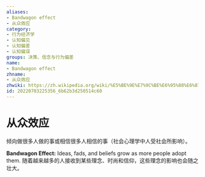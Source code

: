 ```yaml
---
aliases:
- Bandwagon effect
- 从众效应
category:
- 行为经济学
- 认知偏见
- 认知偏差
- 认知偏误
groups: 决策、信念与行为偏差
name:
- Bandwagon effect
zhname:
- 从众效应
zhwiki: https://zh.wikipedia.org/wiki/%E5%BE%9E%E7%9C%BE%E6%95%88%E6%87%89
id: 20220703225356_6b62b3d250514c60
---
```


# 从众效应

倾向做很多人做的事或相信很多人相信的事（社会心理学中人受社会所影响）。

**Bandwagon Effect:** Ideas, fads, and beliefs grow as more people adopt them.
随着越来越多的人接收到某些理念、时尚和信仰，这些理念的影响也会随之壮大。

